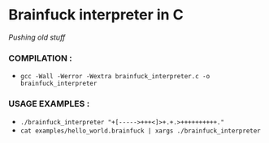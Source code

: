 
Brainfuck interpreter in C
=======
*Pushing old stuff*


### COMPILATION :
* `gcc -Wall -Werror -Wextra brainfuck_interpreter.c -o brainfuck_interpreter`

### USAGE EXAMPLES :
* `./brainfuck_interpreter "+[----->+++<]>+.+.>++++++++++."`
* `cat examples/hello_world.brainfuck | xargs ./brainfuck_interpreter`

